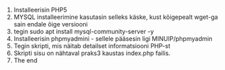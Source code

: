 1. Installeerisin PHP5
2. MYSQL installeerimine kasutasin selleks käske, kust kõigepealt wget-ga sain endale õige versiooni
3. tegin sudo apt install mysql-community-server -y
4. Installeerisin phpmyadmini - sellele pääsesin ligi MINUIP/phpmyadmin
5. Tegin skripti, mis näitab detailset informatsiooni PHP-st
6. Skripti sisu on nähtaval praks3 kaustas index.php failis.
7. The end

